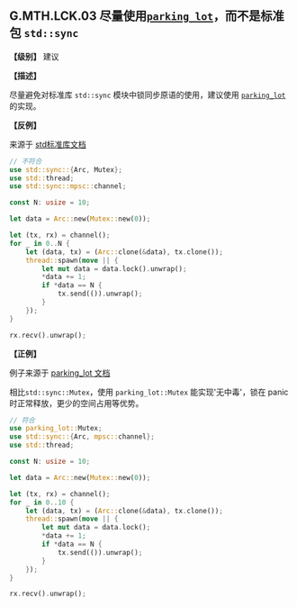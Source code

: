 ## G.MTH.LCK.03 尽量使用[`parking_lot`](https://crates.io/crates/parking_lot)，而不是标准包 `std::sync`

**【级别】** 建议

**【描述】**

尽量避免对标准库 `std::sync` 模块中锁同步原语的使用，建议使用 [`parking_lot`](https://crates.io/crates/parking_lot) 的实现。

**【反例】**

来源于 [std标准库文档](https://doc.rust-lang.org/std/sync/struct.Mutex.html)

```rust
// 不符合
use std::sync::{Arc, Mutex};
use std::thread;
use std::sync::mpsc::channel;

const N: usize = 10;

let data = Arc::new(Mutex::new(0));

let (tx, rx) = channel();
for _ in 0..N {
    let (data, tx) = (Arc::clone(&data), tx.clone());
    thread::spawn(move || {      
        let mut data = data.lock().unwrap();
        *data += 1;
        if *data == N {
            tx.send(()).unwrap();
        }
    });
}

rx.recv().unwrap();
```

**【正例】**

例子来源于 [parking_lot 文档](https://docs.rs/parking_lot/0.11.2/parking_lot/type.Mutex.html)

相比`std::sync::Mutex`，使用 `parking_lot::Mutex` 能实现'无中毒'，锁在 panic 时正常释放，更少的空间占用等优势。

```rust
// 符合
use parking_lot::Mutex;
use std::sync::{Arc, mpsc::channel};
use std::thread;

const N: usize = 10;

let data = Arc::new(Mutex::new(0));

let (tx, rx) = channel();
for _ in 0..10 {
    let (data, tx) = (Arc::clone(&data), tx.clone());
    thread::spawn(move || {
        let mut data = data.lock();
        *data += 1;
        if *data == N {
            tx.send(()).unwrap();
        }
    });
}

rx.recv().unwrap();
```